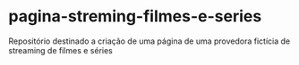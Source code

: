 # pagina-streming-filmes-e-series
Repositório destinado a criação de uma página de uma provedora fictícia de streaming de filmes e séries
